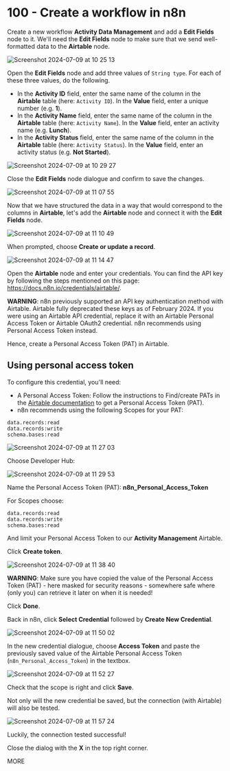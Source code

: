 # 100 - Create a workflow in n8n

Create a new workflow **Activity Data Management** and add a **Edit Fields** node to it. We'll need the **Edit Fields** node to make sure that we send well-formatted data to the **Airtable** node.

![Screenshot 2024-07-09 at 10 25 13](https://github.com/vanHeemstraSystems/n8n-airtable/assets/1499433/c33c96d9-70ed-45e1-a872-58eb4e44a708)

Open the **Edit Fields** node and add three values of ```String type```. For each of these three values, do the following.

- In the **Activity ID** field, enter the same name of the column in the **Airtable** table (here: ```Activity ID```). In the **Value** field, enter a unique number (e.g. **1**).
- In the **Activity Name** field, enter the same name of the column in the **Airtable** table (here: ```Activity Name```). In the **Value** field, enter an activity name (e.g. **Lunch**).
- In the **Activity Status** field, enter the same name of the column in the **Airtable** table (here: ```Activity Status```). In the **Value** field, enter an activity status (e.g. **Not Started**).

![Screenshot 2024-07-09 at 10 29 27](https://github.com/vanHeemstraSystems/n8n-airtable/assets/1499433/cd5ecc53-be1d-4b3f-b60c-b1ede8ba9b5f)

Close the **Edit Fields** node dialogue and confirm to save the changes. 

![Screenshot 2024-07-09 at 11 07 55](https://github.com/vanHeemstraSystems/n8n-airtable/assets/1499433/47fe3929-fe62-4af4-a1b7-3d93819e5110)

Now that we have structured the data in a way that would correspond to the columns in **Airtable**, let's add the **Airtable** node and connect it with the **Edit Fields** node.

![Screenshot 2024-07-09 at 11 10 49](https://github.com/vanHeemstraSystems/n8n-airtable/assets/1499433/15dae71b-eb65-4072-9e5f-7189ad17ac50)

When prompted, choose **Create or update a record**.

![Screenshot 2024-07-09 at 11 14 47](https://github.com/vanHeemstraSystems/n8n-airtable/assets/1499433/ac4cd592-a0ac-48b4-acca-0ae6cc7a080c)

Open the **Airtable** node and enter your credentials. You can find the API key by following the steps mentioned on this page: https://docs.n8n.io/credentials/airtable/.

**WARNING**: n8n previously supported an API key authentication method with Airtable. Airtable fully deprecated these keys as of February 2024. If you were using an Airtable API credential, replace it with an Airtable Personal Access Token or Airtable OAuth2 credential. n8n recommends using Personal Access Token instead.

Hence, create a Personal Access Token (PAT) in Airtable.

## Using personal access token
To configure this credential, you'll need:

- A Personal Access Token: Follow the instructions to Find/create PATs in the [Airtable documentation](https://support.airtable.com/docs/creating-personal-access-tokens#understanding-the-basics-of-personal-access-tokens) to get a Personal Access Token (PAT).
- n8n recommends using the following Scopes for your PAT:

```
data.records:read
data.records:write
schema.bases:read
```

![Screenshot 2024-07-09 at 11 27 03](https://github.com/vanHeemstraSystems/n8n-airtable/assets/1499433/053c59eb-543e-45e4-9553-8236a59b64e4)

Choose Developer Hub:

![Screenshot 2024-07-09 at 11 29 53](https://github.com/vanHeemstraSystems/n8n-airtable/assets/1499433/9633ed73-2ae7-4cad-a1c6-3a6c109610d6)

Name the Personal Access Token (PAT): **n8n_Personal_Access_Token**

For Scopes choose:

```
data.records:read
data.records:write
schema.bases:read
```

And limit your Personal Access Token to our **Activity Management** Airtable.

Click **Create token**.

![Screenshot 2024-07-09 at 11 38 40](https://github.com/vanHeemstraSystems/n8n-airtable/assets/1499433/33782b47-bf07-4f4c-af5a-11d46bff4639)

**WARNING**: Make sure you have copied the value of the Personal Access Token (PAT) - here masked for security reasons - somewhere safe where (only you) can retrieve it later on when it is needed!

Click **Done**.

Back in n8n, click **Select Credential** followed by **Create New Credential**.

![Screenshot 2024-07-09 at 11 50 02](https://github.com/vanHeemstraSystems/n8n-airtable/assets/1499433/ffe944c9-d979-4eb2-86d9-63b019bdea2b)

In the new credential dialogue, choose **Access Token** and paste the previously saved value of the Airtable Personal Access Token (```n8n_Personal_Access_Token```) in the textbox. 

![Screenshot 2024-07-09 at 11 52 27](https://github.com/vanHeemstraSystems/n8n-airtable/assets/1499433/109566b1-0a29-43c3-b7d4-abc84166d3dc)

Check that the scope is right and click **Save**.

Not only will the new credential be saved, but the connection (with Airtable) will also be tested.

![Screenshot 2024-07-09 at 11 57 24](https://github.com/vanHeemstraSystems/n8n-airtable/assets/1499433/74c4d272-8904-4cd1-934a-b55732315c94)

Luckily, the connection tested successful!

Close the dialog with the **X** in the top right corner.


 
MORE
